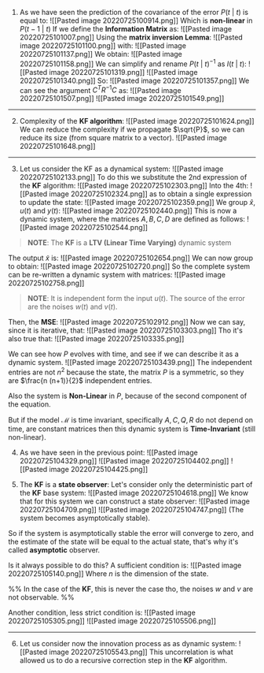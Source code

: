 1. As we have seen the prediction of the covariance of the error $P(t \ | \ t)$ is equal to:
![[Pasted image 20220725100914.png]]
Which is **non-linear** in $P(t-1 \ | \ t)$
If we define the **Information Matrix** as:
![[Pasted image 20220725101007.png]]
Using the **matrix inversion Lemma**:
![[Pasted image 20220725101100.png]]
with:
![[Pasted image 20220725101137.png]]
We obtain:
![[Pasted image 20220725101158.png]]
We can simplify and rename $P(t \ | \ t)^{-1}$ as $I(t \ | \ t)$:
![[Pasted image 20220725101319.png]]
![[Pasted image 20220725101340.png]]
So:
![[Pasted image 20220725101357.png]]
We can see the argument $C^T R^{-1}C$ as:
![[Pasted image 20220725101507.png]]
![[Pasted image 20220725101549.png]]

---
2. Complexity of the **KF algorithm**:
![[Pasted image 20220725101624.png]]
We can reduce the complexity if we propagate $\sqrt{P}$, so we can reduce its size (from square matrix to a vector).
 ![[Pasted image 20220725101648.png]]

---
3. Let us consider the KF as a dynamical system:
![[Pasted image 20220725102133.png]]
To do this we substitute the 2nd expression of the **KF** algorithm:
![[Pasted image 20220725102303.png]]
Into the 4th:
![[Pasted image 20220725102324.png]]
as to obtain a single expression to update the state:
![[Pasted image 20220725102359.png]]
We group $\hat{x}$, $u(t)$ and $y(t)$:
![[Pasted image 20220725102440.png]]
This is now a dynamic system, where the matrices $A, B, C, D$ are defined as follows:
![[Pasted image 20220725102544.png]]

> **NOTE**:
> The **KF** is a **LTV (Linear Time Varying)** dynamic system

The output $\tilde{x}$ is:
![[Pasted image 20220725102654.png]]
We can now group to obtain:
![[Pasted image 20220725102720.png]]
So the complete system can be re-written a dynamic system with matrices:
![[Pasted image 20220725102758.png]]

> **NOTE**:
> It is independent form the input $u(t)$.
> The source of the error are the noises $w(t)$ and $v(t)$.

Then, the **MSE**:
![[Pasted image 20220725102912.png]]
Now we can say, since it is iterative, that:
![[Pasted image 20220725103303.png]]
Tho it's also true that:
![[Pasted image 20220725103335.png]]

We can see how $P$ evolves with time, and see if we can describe it as a dynamic system.
![[Pasted image 20220725103439.png]]
The independent entries are not $n^2$ because the state, the matrix $P$ is a symmetric, so they are $\frac{n (n+1)}{2}$ independent entries.

Also the system is **Non-Linear** in $P$, because of the second component of the equation.

But if the model $\mathcal{M}$ is time invariant, specifically $A, C, Q, R$ do not depend on time, are constant matrices then this dynamic system is **Time-Invariant** (still non-linear).

4. As we have seen in the previous point:
![[Pasted image 20220725104329.png]]
![[Pasted image 20220725104402.png]]
![[Pasted image 20220725104425.png]]

5. The **KF** is a **state observer**:
Let's consider only the deterministic part of the **KF** base system:
![[Pasted image 20220725104618.png]]
We know that for this system we can construct a state observer:
![[Pasted image 20220725104709.png]]
![[Pasted image 20220725104747.png]]
(The system becomes asymptotically stable).

So if the system is asymptotically stable the error will converge to zero, and the estimate of the state will be equal to the actual state, that's why it's called **asymptotic** observer.

Is it always possible to do this?
A sufficient condition is:
![[Pasted image 20220725105140.png]]
Where $n$ is the dimension of the state.

%% In the case of the **KF**, this is never the case tho, the noises $w$ and $v$ are not observable. %%

Another condition, less strict condition is:
![[Pasted image 20220725105305.png]]
![[Pasted image 20220725105506.png]]

---
6. Let us consider now the innovation process as as dynamic system:
![[Pasted image 20220725105543.png]]
This uncorrelation is what allowed us to do a recursive correction step in the **KF** algorithm. 